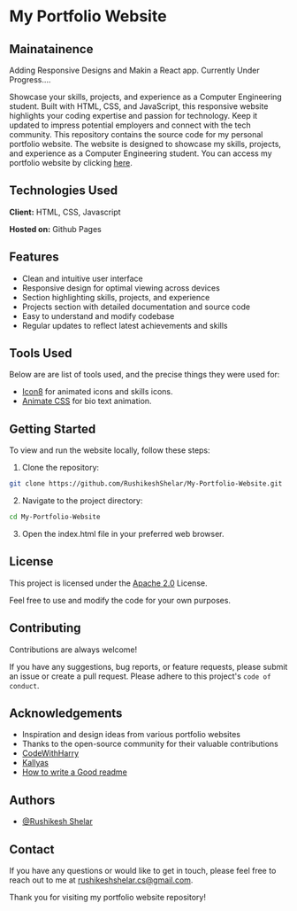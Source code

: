 
# My Portfolio Website
## Mainatainence
Adding Responsive Designs and Makin a React app.
Currently Under Progress....


Showcase your skills, projects, and experience as a Computer Engineering student. Built with HTML, CSS, and JavaScript, this responsive website highlights your coding expertise and passion for technology. Keep it updated to impress potential employers and connect with the tech community.
This repository contains the source code for my personal portfolio website. The website is designed to showcase my skills, projects, and experience as a Computer Engineering student.
You can access my portfolio website by clicking [here](https://rushikeshshelar.github.io/Personal-Portfolio/).

## Technologies Used 

**Client:** HTML, CSS, Javascript

**Hosted on:** Github Pages

## Features

- Clean and intuitive user interface
- Responsive design for optimal viewing across devices
- Section highlighting skills, projects, and experience
- Projects section with detailed documentation and source code
- Easy to understand and modify codebase
- Regular updates to reflect latest achievements and skills

## Tools Used

Below are are list of tools used, and the precise things they were used for:

- [Icon8](https://icons8.com/) for animated icons and skills icons.
- [Animate CSS](https://animate.style/) for bio text animation.
 
## Getting Started

To view and run the website locally, follow these steps:
1. Clone the repository: 
```bash
git clone https://github.com/RushikeshShelar/My-Portfolio-Website.git
```
2. Navigate to the project directory: 
```bash
cd My-Portfolio-Website
```
3. Open the index.html file in your preferred web browser.

## License

This project is licensed under the [Apache 2.0](https://choosealicense.com/licenses/apache-2.0/) License. 

Feel free to use and modify the code for your own purposes.

## Contributing

Contributions are always welcome!

If you have any suggestions, bug reports, or feature requests, please submit an issue or create a pull request.
Please adhere to this project's `code of conduct`.


## Acknowledgements

 - Inspiration and design ideas from various portfolio websites
- Thanks to the open-source community for their valuable contributions
- [CodeWithHarry](https://www.youtube.com/@CodeWithHarry)
-  [Kallyas](https://kallyas.net/)
 - [How to write a Good readme](https://bulldogjob.com/news/449-how-to-write-a-good-readme-for-your-github-project)


## Authors

- [@Rushikesh Shelar](https://www.github.com/RushikeshShelar)


## Contact

If you have any questions or would like to get in touch, please feel free to reach out to me at rushikeshshelar.cs@gmail.com.

Thank you for visiting my portfolio website repository!
